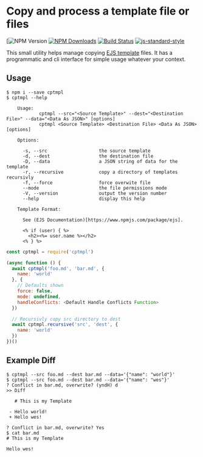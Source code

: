 # Copy and process a template file or files

[![NPM Version](https://img.shields.io/npm/v/cptmpl//npmjs.org/package/cptmpl)
[![NPM Downloads](https://img.shields.io/npm/dm/cptmpl.svg)](https://npmjs.org/package/cptmpl)
[![Build Status](https://travis-ci.org/wesleytodd/cptmpl.svg?branch=master)](https://travis-ci.org/wesleytodd/cptmpl)
[![js-standard-style](https://img.shields.io/badge/code%20style-standard-brightgreen.svg)](https://github.com/standard/standard)

This small utility helps manage copying [EJS template](https://www.npmjs.com/package/ejs) files.
It has a programmatic and cli interface for simple usage whatever your context.

## Usage

```
$ npm i --save cptmpl
$ cptmpl --help

    Usage:
			cptmpl --src="<Source Template>" --dest="<Destination File>" --data="<Data As JSON>" [options]
			cptmpl <Source Template> <Destination File> <Data As JSON> [options]

    Options:

      -s, --src                   the source template
      -d, --dest                  the destination file
      -D, --data                  a JSON string of data for the template
      -r, --recursive             copy a directory of templates recursivly
      -f, --force                 force overwite file
      --mode                      the file permissions mode
      -V, --version               output the version number
      --help                      display this help

    Template Format:

      See (EJS Documentation)[https://www.npmjs.com/package/ejs].

      <% if (user) { %>
        <h2><%= user.name %></h2>
      <% } %>
```

```javascript
const cptmpl = require('cptmpl')

(async function () {
  await cptmpl('foo.md', 'bar.md', {
    name: 'world'
  }, {
    // Defaults shown
    force: false,
    mode: undefined,
    handleConflicts: <Default Handle Conflicts Function>
  })

  // Recursivly copy src directory to dest
  await cptmpl.recursive('src', 'dest', {
    name: 'world'
  })
})()
```

## Example Diff

```
$ cptmpl --src foo.md --dest bar.md --data='{"name": "world"}'
$ cptmpl --src foo.md --dest bar.md --data='{"name": "wes"}'
? Conflict in bar.md, overwrite? (yndH) d
>> Diff

   # This is my Template

 - Hello world!
 + Hello wes!

? Conflict in bar.md, overwrite? Yes
$ cat bar.md
# This is my Template

Hello wes!
```

